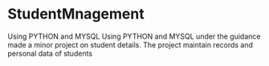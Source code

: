 # StudentMnagement
Using PYTHON and MYSQL 
Using PYTHON and MYSQL under the guidance made a minor project on student details.
The project maintain records and personal data of students
